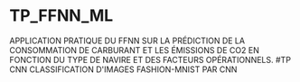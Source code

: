 # TP_FFNN_ML
APPLICATION PRATIQUE DU FFNN SUR LA PRÉDICTION DE LA CONSOMMATION DE CARBURANT ET LES ÉMISSIONS DE CO2 EN FONCTION DU TYPE DE NAVIRE ET DES FACTEURS OPÉRATIONNELS.
#TP CNN
CLASSIFICATION D'IMAGES FASHION-MNIST PAR CNN
